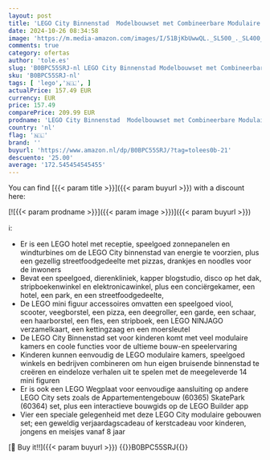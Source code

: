 ```yaml
---
layout: post
title: 'LEGO City Binnenstad  Modelbouwset met Combineerbare Modulaire Kamers incl. Speelgoedwinkel  Kapper  Vlogger Studio  Hotel en Disco met 14 Minifiguren  Verjaardagscadeau voor Kinderen 60380'
date: 2024-10-26 08:34:58
image: 'https://m.media-amazon.com/images/I/51BjKbUwwQL._SL500_._SL400_.jpg'
comments: true
category: ofertas
author: 'tole.es'
slug: 'B0BPC55SRJ-nl LEGO City Binnenstad Modelbouwset met Combineerbare...'
sku: 'B0BPC55SRJ-nl'
tags: [ 'lego','🇳🇱', ]
actualPrice: 157.49 EUR
currency: EUR
price: 157.49
comparePrice: 209.99 EUR
prodname: 'LEGO City Binnenstad  Modelbouwset met Combineerbare Modulaire Kamers incl. Speelgoedwinkel  Kapper  Vlogger Studio  Hotel en Disco met 14 Minifiguren  Verjaardagscadeau voor Kinderen 60380'
country: 'nl'
flag: '🇳🇱'
brand: ''
buyurl: 'https://www.amazon.nl/dp/B0BPC55SRJ/?tag=tolees0b-21'
descuento: '25.00'
average: '172.545454545455'
---
```


You can find [{{< param title >}}]({{< param buyurl >}}) with a discount here:

[![{{< param prodname >}}]({{< param image >}})]({{< param buyurl >}})

ℹ️:

- Er is een LEGO hotel met receptie, speelgoed zonnepanelen en windturbines om de LEGO City binnenstad van energie te voorzien, plus een gezellig streetfoodgedeelte met pizzas, drankjes en noodles voor de inwoners
- Bevat een speelgoed, dierenkliniek, kapper blogstudio, disco op het dak, stripboekenwinkel en elektronicawinkel, plus een conciërgekamer, een hotel, een park, en een streetfoodgedeelte,
- De LEGO mini figuur accessoires omvatten een speelgoed viool, scooter, veegborstel, een pizza, een deegroller, een garde, een schaar, een haarborstel, een fles, een stripboek, een LEGO NINJAGO verzamelkaart, een kettingzaag en een moersleutel
- De LEGO City Binnenstad set voor kinderen komt met veel modulaire kamers en coole functies voor de ultieme bouw-en speelervaring
- Kinderen kunnen eenvoudig de LEGO modulaire kamers, speelgoed winkels en bedrijven combineren om hun eigen bruisende binnenstad te creëren en eindeloze verhalen uit te spelen met de meegeleverde 14 mini figuren
- Er is ook een LEGO Wegplaat voor eenvoudige aansluiting op andere LEGO City sets zoals de Appartementengebouw (60365) SkatePark (60364) set, plus een interactieve bouwgids op de LEGO Builder app
- Vier een speciale gelegenheid met deze LEGO City modulaire gebouwen set; een geweldig verjaardagscadeau of kerstcadeau voor kinderen, jongens en meisjes vanaf 8 jaar

[🛒 Buy it!!]({{< param buyurl >}})
{{<world>}}B0BPC55SRJ{{</world>}}
